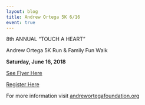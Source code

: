 ```yaml
---
layout: blog
title: Andrew Ortega 5K 6/16
event: true
---
```



8th ANNUAL “TOUCH A HEART”

Andrew Ortega 5K Run & Family Fun Walk

**Saturday, June 16, 2018**

[See Flyer Here](https://storage.googleapis.com/static.rutherford-nj.com/recreation/posts/2018FLYER_ORTEGA_PDF.pdf)

[Register Here](https://runsignup.com/Race/NJ/Rutherford/8thAnnualAndrewOrtegaTouchAHeart5KRunFunWalk)


For more information visit [andrewortegafoundation.org](https://andrewortegafoundation.org/)
